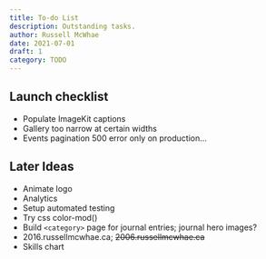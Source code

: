 ```yaml
---
title: To-do List
description: Outstanding tasks.
author: Russell McWhae
date: 2021-07-01
draft: 1
category: TODO
---
```


## Launch checklist

-   Populate ImageKit captions
-   Gallery too narrow at certain widths
-   Events pagination 500 error only on production…

## Later Ideas

-   Animate logo
-   Analytics
-   Setup automated testing
-   Try css color-mod()
-   Build `<category>` page for journal entries; journal hero images?
-   2016.russellmcwhae.ca; ~~2006.russellmcwhae.ca~~
-   Skills chart
